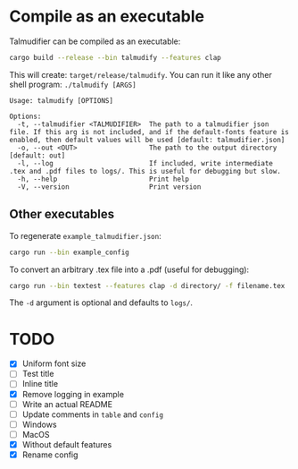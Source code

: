 # Compile as an executable

Talmudifier can be compiled as an executable:

```bash
cargo build --release --bin talmudify --features clap
```

This will create: `target/release/talmudify`. You can run it like any other shell program: `./talmudify [ARGS]`

```
Usage: talmudify [OPTIONS]

Options:
  -t, --talmudifier <TALMUDIFIER>  The path to a talmudifier json file. If this arg is not included, and if the default-fonts feature is enabled, then default values will be used [default: talmudifier.json]
  -o, --out <OUT>                  The path to the output directory [default: out]
  -l, --log                        If included, write intermediate .tex and .pdf files to logs/. This is useful for debugging but slow.
  -h, --help                       Print help
  -V, --version                    Print version
```

## Other executables

To regenerate `example_talmudifier.json`:

```bash
cargo run --bin example_config
```

To convert an arbitrary .tex file into a .pdf (useful for debugging):

```bash
cargo run --bin textest --features clap -d directory/ -f filename.tex
```

The `-d` argument is optional and defaults to `logs/`.

# TODO

- [x] Uniform font size
- [ ] Test title
- [ ] Inline title
- [x] Remove logging in example
- [ ] Write an actual README
- [ ] Update comments in `table` and `config`
- [ ] Windows
- [ ] MacOS
- [x] Without default features
- [x] Rename config